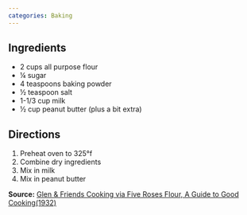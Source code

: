 ```yaml
---
categories: Baking
---
```


## Ingredients

- 2 cups all purpose flour
- &frac14; sugar
- 4 teaspoons baking powder
- &frac12; teaspoon salt
- 1-1/3 cup milk
- &frac12; cup peanut butter (plus a bit extra)

## Directions

1. Preheat oven to 325&deg;f
2. Combine dry ingredients
3. Mix in milk
4. Mix in peanut butter

**Source:** [Glen & Friends Cooking via Five Roses Flour, A Guide to Good Cooking(1932)](https://youtube.com/watch?v=_qL0aVIyyws)
